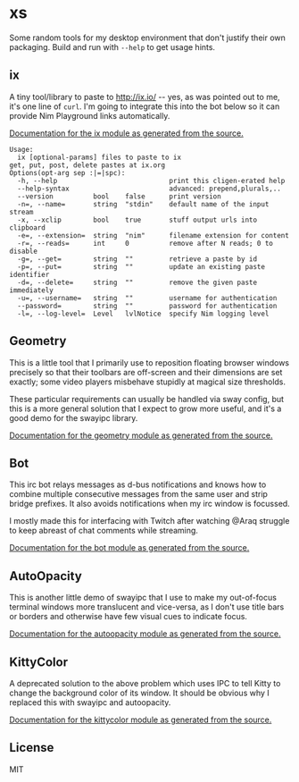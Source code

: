 # xs

Some random tools for my desktop environment that don't justify their own
packaging.  Build and run with `--help` to get usage hints.

## ix

A tiny tool/library to paste to http://ix.io/ -- yes, as was pointed out to me,
it's one line of `curl`. I'm going to integrate this into the bot below so it
can provide Nim Playground links automatically.

[Documentation for the ix module as generated from the source.](https://disruptek.github.io/xs/ix.html)

```
Usage:
  ix [optional-params] files to paste to ix
get, put, post, delete pastes at ix.org
Options(opt-arg sep :|=|spc):
  -h, --help                            print this cligen-erated help
  --help-syntax                         advanced: prepend,plurals,..
  --version          bool    false      print version
  -n=, --name=       string  "stdin"    default name of the input stream
  -x, --xclip        bool    true       stuff output urls into clipboard
  -e=, --extension=  string  "nim"      filename extension for content
  -r=, --reads=      int     0          remove after N reads; 0 to disable
  -g=, --get=        string  ""         retrieve a paste by id
  -p=, --put=        string  ""         update an existing paste identifier
  -d=, --delete=     string  ""         remove the given paste immediately
  -u=, --username=   string  ""         username for authentication
  --password=        string  ""         password for authentication
  -l=, --log-level=  Level   lvlNotice  specify Nim logging level
```

## Geometry

This is a little tool that I primarily use to reposition floating browser
windows precisely so that their toolbars are off-screen and their dimensions are
set exactly; some video players misbehave stupidly at magical size thresholds.

These particular requirements can usually be handled via sway config, but this
is a more general solution that I expect to grow more useful, and it's a good
demo for the swayipc library.

[Documentation for the geometry module as generated from the source.](https://disruptek.github.io/xs/geometry.html)

## Bot

This irc bot relays messages as d-bus notifications and knows how to combine
multiple consecutive messages from the same user and strip bridge prefixes. It
also avoids notifications when my irc window is focussed.

I mostly made this for interfacing with Twitch after watching @Araq struggle to
keep abreast of chat comments while streaming.

[Documentation for the bot module as generated from the source.](https://disruptek.github.io/xs/bot.html)

## AutoOpacity

This is another little demo of swayipc that I use to make my out-of-focus
terminal windows more translucent and vice-versa, as I don't use title bars or
borders and otherwise have few visual cues to indicate focus.

[Documentation for the autoopacity module as generated from the source.](https://disruptek.github.io/xs/autoopacity.html)

## KittyColor

A deprecated solution to the above problem which uses IPC to tell Kitty to
change the background color of its window. It should be obvious why I replaced
this with swayipc and autoopacity.

[Documentation for the kittycolor module as generated from the source.](https://disruptek.github.io/xs/kittycolor.html)

## License
MIT

